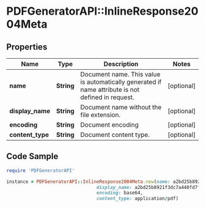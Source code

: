 # PDFGeneratorAPI::InlineResponse2004Meta

## Properties

Name | Type | Description | Notes
------------ | ------------- | ------------- | -------------
**name** | **String** | Document name. This value is automatically generated if name attribute is not defined in request. | [optional] 
**display_name** | **String** | Document name without the file extension. | [optional] 
**encoding** | **String** | Document encoding | [optional] 
**content_type** | **String** | Document content type. | [optional] 

## Code Sample

```ruby
require 'PDFGeneratorAPI'

instance = PDFGeneratorAPI::InlineResponse2004Meta.new(name: a2bd25b8921f3dc7a440fd7f427f90a4.pdf,
                                 display_name: a2bd25b8921f3dc7a440fd7f427f90a4,
                                 encoding: base64,
                                 content_type: application/pdf)
```


